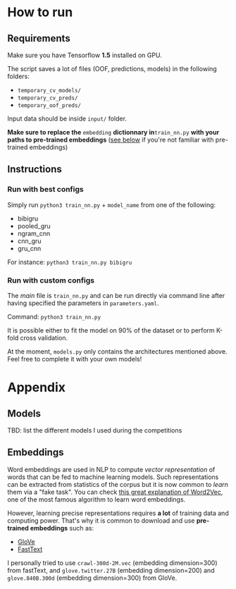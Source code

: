 # How to run  
## Requirements
Make sure you have Tensorflow **1.5** installed on GPU.  

The script saves a lot of files (OOF, predictions, models) in the following folders:  
- `temporary_cv_models/`  
- `temporary_cv_preds/`  
- `temporary_oof_preds/`  

Input data should be inside `input/` folder.  

**Make sure to replace the** `embedding` **dictionnary in**`train_nn.py` **with your paths to pre-trained embeddings** ([see below](#embeddings) if you're not familiar with pre-trained embeddings)  

## Instructions  
### Run with best configs  

Simply run `python3 train_nn.py` + `model_name` from one of the following:  
- bibigru  
- pooled_gru  
- ngram_cnn  
- cnn_gru  
- gru_cnn  

For instance: `python3 train_nn.py bibigru`

### Run with custom configs  

The *main* file is `train_nn.py` and can be run directly via command line after having specified the parameters in `parameters.yaml`.  

Command: `python3 train_nn.py`  

It is possible either to fit the model on 90% of the dataset or to perform K-fold cross validation.  

At the moment, `models.py` only contains the architectures mentioned above. Feel free to complete it with your own models!    

# Appendix
## Models  

TBD: list the different models I used during the competitions  

## Embeddings  

Word embeddings are used in NLP to compute *vector representation* of words that can be fed to machine learning models. Such representations can be extracted from statistics of the corpus but it is now common to *learn* them via a "fake task". You can check [this great explanation of Word2Vec](http://mccormickml.com/2016/04/19/word2vec-tutorial-the-skip-gram-model/), one of the most famous algorithm to learn word embeddings.  

However, learning precise representations requires **a lot** of training data and computing power. That's why it is common to download and use **pre-trained embeddings** such as:
- [GloVe](https://nlp.stanford.edu/projects/glove/)  
- [FastText](https://fasttext.cc/docs/en/english-vectors.html)  

I personally tried to use `crawl-300d-2M.vec` (embedding dimension=300) from fastText, and `glove.twitter.27B` (embedding dimension=200) and `glove.840B.300d` (embedding dimension=300) from GloVe.
